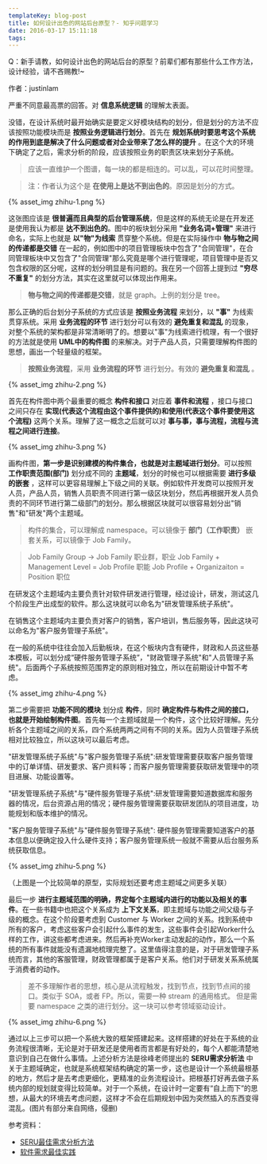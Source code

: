 ```yaml
---
templateKey: blog-post
title: 如何设计出色的网站后台原型？- 知乎问题学习
date: 2016-03-17 15:11:18
tags:
---
```


Q：新手请教，如何设计出色的网站后台的原型？前辈们都有那些什么工作方法，设计经验，请不吝赐教!~

作者：justinlam

严重不同意最高票的回答。对 **信息系统逻辑** 的理解太表面。

没错，在设计系统时最开始确实是要定义好模块结构的划分，但是划分的方法不应该按照功能模块而是 **按照业务逻辑进行划分**。首先在 **规划系统时要思考这个系统的作用到底是解决了什么问题或者对企业带来了怎么样的提升** 。在这个大的环境下确定了之后，需求分析的阶段，应该按照业务的职责区块来划分子系统。

> 应该一直维护一个图谱，每一块的都是相连的。可以乱，可以花时间整理。

> 注：作者认为这个是 **在使用上是达不到出色的**。原因是划分的方式。

{% asset_img zhihu-1.png %}

这张图应该是 **很普遍而且典型的后台管理系统**，但是这样的系统无论是在开发还是使用我认为都是 **达不到出色的**。图中的板块划分采用 **"业务名词+管理"** 来进行命名，实际上也就是 **以"物"为线索** 贯穿整个系统。但是在实际操作中 **物与物之间的传递都是交错** 在一起的，例如图中的项目管理板块中包含了"合同管理"，在合同管理板块中又包含了"合同管理"那么究竟是哪个进行管理呢，项目管理中是否又包含权限的区分呢，这样的划分明显是有问题的。我在另一个回答上提到过 **"穷尽不重复"** 的划分方法，其实在这里就可以体现出作用来。

> **物与物之间的传递都是交错**，就是 graph。上例的划分是 tree。

那么正确的后台划分子系统的方式应该是 **按照业务流程** 来划分，以 **"事"** 为线索贯穿系统。采用 **业务流程的环节** 进行划分可以有效的 **避免重复和混乱** 的现象，对整个系统的架构都是非常清晰明了的。想要以"事"为线索进行梳理，有一个很好的方法就是使用 **UML中的构件图** 的来解决。对于产品人员，只需要理解构件图的思想，画出一个轻量级的框架。

> **按照业务流程**，采用 **业务流程的环节** 进行划分。有效的 **避免重复和混乱** 。

{% asset_img zhihu-2.png %}

首先在构件图中两个最重要的概念 **构件和接口** 对应着 **事件和流程** ，接口与接口之间只存在 **实现(代表这个流程由这个事件提供的)和使用(代表这个事件要使用这个流程)** 这两个关系。理解了这一概念之后就可以对 **事与事，事与流程，流程与流程之间进行连接**。

{% asset_img zhihu-3.png %}

画构件图，**第一步是识别建模的构件集合，也就是对主题域进行划分**。可以按照 **工作职责范围(部门)** 划分成不同的 **主题域**，划分的时候也可以根据需要 **进行多级的嵌套** ，这样可以更容易理解上下级之间的关联。例如软件开发商可以按照开发人员，产品人员，销售人员职责不同进行第一级区块划分，然后再根据开发人员负责的不同环节进行第二级部门的划分。那么根据区块就可以很容易划分出"销售"和"研发"两个主题域。

> 构件的集合，可以理解成 namespace。可以镜像于 **部门（工作职责）**
> 嵌套关系，可以镜像于 Job Family。

> Job Family Group -> Job Family 职业群，职业
> Job Family + Management Level = Job Profile 职能
> Job Profile + Organizaiton = Position 职位

在研发这个主题域内主要负责针对软件研发进行管理，经过设计，研发，测试这几个阶段生产出成型的软件。那么这块就可以命名为"研发管理系统子系统"。

在销售这个主题域内主要负责对客户的销售，客户培训，售后服务等，因此这块可以命名为"客户服务管理子系统"。

在一般的系统中往往会加入后勤板块，在这个板块内含有硬件，财政和人员这些基本模板，可以划分成“硬件服务管理子系统”，"财政管理子系统"和"人员管理子系统"。后面两个子系统按照范围界定的原则相对独立，所以在前期设计中暂不考虑。

{% asset_img zhihu-4.png %}

第二步需要把 **功能不同的模块** 划分成 **构件**，同时 **确定构件与构件之间的接口，也就是开始绘制构件图**。首先每一个主题域就是一个构件，这个比较好理解。先分析各个主题域之间的关系，四个系统两两之间有不同的关系。因为人员管理子系统相对比较独立，所以这块可以最后考虑。

"研发管理系统子系统"与"客户服务管理子系统":研发管理需要获取客户服务管理中的订单详情、研发要求、客户资料等；而客户服务管理需要获取研发管理中的项目进展、功能设置等。

"研发管理系统子系统"与"硬件服务管理子系统":研发管理需要知道数据库和服务器的情况，后台资源占用的情况；硬件服务管理需要获取研发团队的项目进度，功能规划和版本维护的情况。

"客户服务管理子系统"与"硬件服务管理子系统": 硬件服务管理需要知道客户的基本信息以便确定投入什么硬件支持；客户服务管理系统一般就不需要从后台服务系统获取信息。

{% asset_img zhihu-5.png %}

（上图是一个比较简单的原型，实际规划还要考虑主题域之间更多关联）

最后一步 **进行主题域范围的明确，界定每个主题域内进行的功能以及相关的事件**。在一些书籍中也把这个关系成为 **上下文关系**，即主题域与功能之间父级与子级的概念。在这个阶段要考虑到 Customer 与 Worker 之间的关系。找到系统中所有的客户，考虑这些客户会引起什么事件的发生，这些事件会引起Worker什么样的工作，讲这些都考虑进来。然后再补充Worker主动发起的动作，那么一个系统的所有事件就能没有遗漏地梳理完整了。这里值得注意的是，对于研发管理子系统而言，其他的客服管理，财政管理都属于是客户关系。他们对于研发关系系统属于消费者的动作。

> 差不多理解作者的思想，核心是从流程触发，找到节点，找到节点间的接口。类似于 SOA，或者 FP。所以，需要一种 stream 的通用格式。
> 但是需要 namespace 之类的进行划分。这一块可以参考领域驱动设计。

{% asset_img zhihu-6.png %}

通过以上三步可以把一个系统大致的框架搭建起来。这样搭建的好处在于系统的业务流程很清晰，无论是对于研发还是使用者而言都是有好处的，每个人都能清楚地意识到自己在做什么事情。上述分析方法是徐峰老师提出的 **SERU需求分析法** 中关于主题域确定，也就是系统框架结构确定的第一步，这也是设计一个系统最根基的地方，然后才是去考虑更细化，更精准的业务流程设计。把根基打好再去做子系统内部的规划就变得比较简单。对于一个系统，在设计时一定要有“自上而下”的思想，从最大的环境去考虑问题，这样才不会在后期规划中因为突然插入的东西变得混乱。(图片有部分来自网络，侵删)

参考资料：

- [SERU最佳需求分析方法](http://zhuanlan.zhihu.com/justinlam/20383851)
- [软件需求最佳实践](https://book.douban.com/subject/3265691/)









